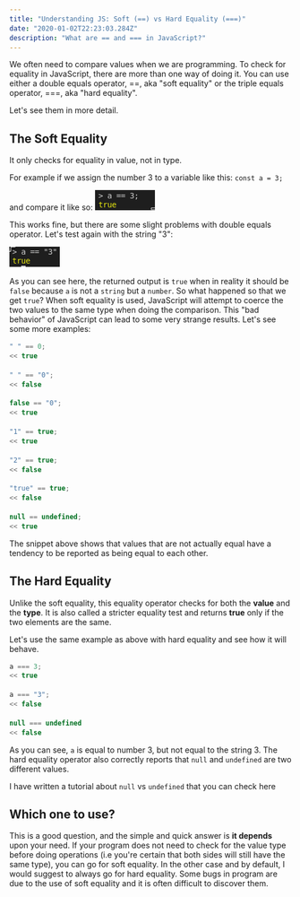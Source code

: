 ```yaml
---
title: "Understanding JS: Soft (==) vs Hard Equality (===)"
date: "2020-01-02T22:23:03.284Z"
description: "What are == and === in JavaScript?"
---
```


We often need to compare values when we are programming. To check for equality in JavaScript, there are more than one way of doing it. You can use either a double equals operator, ==, aka "soft equality" or the triple equals operator, ===, aka "hard equality".

Let's see them in more detail.

## The Soft Equality

It only checks for equality in value, not in type.

For example if we assign the number 3 to a variable like this: `const a = 3;`

and compare it like so:
![a==3](a==3.png "a==3")

This works fine, but there are some slight problems with double equals operator. Let's test again with the string "3":

![a==3](a=="3".png 'a=="3"')

As you can see here, the returned output is `true` when in reality it should be ```false``` because ```a``` is not a ```string``` but a ```number```. So what happened so that we get  ```true```? When soft equality is used, JavaScript will attempt
to coerce the two values to the same type when doing the comparison. This "bad behavior" of JavaScript can lead to some very strange results. Let's see some more examples:

```js
" " == 0;
<< true

" " == "0";
<< false

false == "0";
<< true

"1" == true;
<< true

"2" == true;
<< false

"true" == true;
<< false

null == undefined;
<< true
```
The snippet above shows that values that are not actually equal have a tendency to be reported
as being equal to each other.


## The Hard Equality

Unlike the soft equality, this equality operator checks for both the **value** and the **type**. It is also called a stricter equality test and returns **true** only if the two elements are the same. 

Let's use the same example as above with hard equality and see how it will behave.

```js
a === 3;
<< true

a === "3";
<< false

null === undefined
<< false
``` 

As you can see, `a` is equal to number 3, but not equal to the string 3. The hard equality operator also correctly reports that `null` and `undefined` are two different values. 

I have written a tutorial about `null` vs `undefined` that you can check here

## Which one to use?

This is a good question, and the simple and quick answer is **it depends** upon your need. If your program does not need to check for the value type before doing operations (i.e you're certain that both sides will still have the same type), you can go for soft equality. In the other case and by default, I would suggest to always go for hard equality. Some bugs in program are due to the use of soft equality and it is often difficult to discover them.

